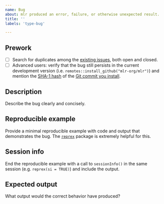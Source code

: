 ```yaml
---
name: Bug
about: mlr produced an error, failure, or otherwise unexpected result.
title: ''
labels: 'type-bug'

---
```


## Prework

- [ ] Search for duplicates among the [existing issues](https://github.com/ropensci/mlr/issues), both open and closed.
- [ ] Advanced users: verify that the bug still persists in the current development version (i.e. `remotes::install_github("mlr-org/mlr")`) and mention the [SHA-1 hash](https://git-scm.com/book/en/v1/Getting-Started-Git-Basics#Git-Has-Integrity) of the [Git commit you install](https://github.com/ropensci/drake/commits/master).

## Description

Describe the bug clearly and concisely.

## Reproducible example

Provide a minimal reproducible example with code and output that demonstrates the bug. The [`reprex`](https://github.com/tidyverse/reprex) package is extremely helpful for this.

## Session info

End the reproducible example with a call to `sessionInfo()` in the same session (e.g. `reprex(si = TRUE)`) and include the output.

## Expected output

What output would the correct behavior have produced?

